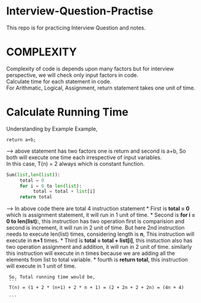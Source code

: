 # Interview-Question-Practise
This repo is for practicing Interview Question and notes. 
# COMPLEXITY

Complexity of code is depends upon many factors but for interview perspective, we will check only input factors in code. \
Calculate time for each statement in code. \
For Arithmatic, Logical, Assignment, return statement takes one unit of time. 

# Calculate Running Time

Understanding by Example
Example,

```
return a+b;
```
-->  above statement has two factors one is return and second is a+b, So both will execute one time each irrespective of input variables. \
     In this case, T(n) = 2 always which is constant function.

```python
Sum(list,len(list)):
     total = 0
     for i = 0 to len(list):
          total = total + list[i]
     return total
```
-->  In above code there are total 4 instruction statement
     * First is **total = 0** which is assignment statement, it will run in 1 unit of time.
     * Second is **for i = 0 to len(list):**, this instruction has two operation first is comparision and second is increment, it will run in 2 unit of time.
       But here 2nd instruction needs to execute len(list) times, considering length is **n**, This instruction will execute in **n+1** times.
     * Third is **total = total + list[i]**, this instuction also has two operation assignment and addition, it will run in 2 unit of time.
       similarly this instruction will execute in n times because we are adding all the elements from list to total variable.
     * fourth is **return total**, this instruction will execute in 1 unit of time.
     
     So, Total running time would be,
     ```
     T(n) = (1 + 2 * (n+1) + 2 * n + 1) = (2 + 2n + 2 + 2n) = (4n + 4)
    
     ```
